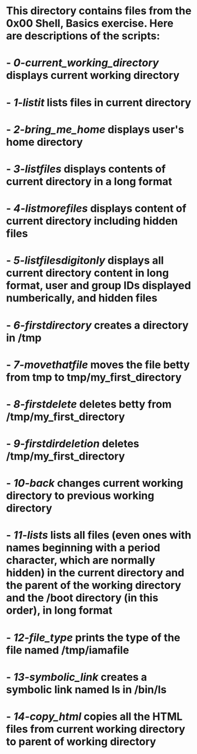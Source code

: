 # This directory contains files from the 0x00 Shell, Basics exercise. Here are descriptions of the scripts:

# - *0-current_working_directory* displays current working directory
# - *1-listit* lists files in current directory
# - *2-bring_me_home* displays user's home directory
# - *3-listfiles* displays contents of current directory in a long format
# - *4-listmorefiles* displays content of current directory including hidden files
# - *5-listfilesdigitonly* displays all current directory content in long format, user and group IDs displayed numberically, and hidden files
# - *6-firstdirectory* creates a directory in /tmp
# - *7-movethatfile* moves the file betty from tmp to tmp/my_first_directory
# - *8-firstdelete* deletes betty from /tmp/my_first_directory
# - *9-firstdirdeletion* deletes /tmp/my_first_directory
# - *10-back* changes current working directory to previous working directory
# - *11-lists* lists all files (even ones with names beginning with a period character, which are normally hidden) in the current directory and the parent of the working directory and the /boot directory (in this order), in long format
# - *12-file_type* prints the type of the file named /tmp/iamafile
# - *13-symbolic_link* creates a symbolic link named __ls__ in /bin/ls
# - *14-copy_html* copies all the HTML files from current working directory to parent of working directory
